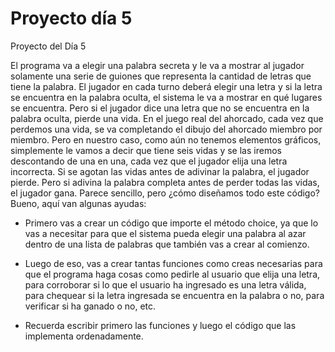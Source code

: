 # Proyecto día 5

Proyecto del Día 5

El programa va a elegir una palabra secreta y le va a mostrar al jugador solamente una serie
de guiones que representa la cantidad de letras que tiene la palabra. El jugador en cada turno
deberá elegir una letra y si la letra se encuentra en la palabra oculta, el sistema le va a
mostrar en qué lugares se encuentra. Pero si el jugador dice una letra que no se encuentra en
la palabra oculta, pierde una vida.
En el juego real del ahorcado, cada vez que perdemos una vida, se va completando el dibujo
del ahorcado miembro por miembro. Pero en nuestro caso, como aún no tenemos elementos
gráficos, simplemente le vamos a decir que tiene seis vidas y se las iremos descontando de una
en una, cada vez que el jugador elija una letra incorrecta.
Si se agotan las vidas antes de adivinar la palabra, el jugador pierde. Pero si adivina la palabra
completa antes de perder todas las vidas, el jugador gana.
Parece sencillo, pero ¿cómo diseñamos todo este código? Bueno, aquí van algunas ayudas:

- Primero vas a crear un código que importe el método choice, ya que lo vas a necesitar
para que el sistema pueda elegir una palabra al azar dentro de una lista de palabras que
también vas a crear al comienzo.

- Luego de eso, vas a crear tantas funciones como creas necesarias para que el programa
haga cosas como pedirle al usuario que elija una letra, para corroborar si lo que el usuario
ha ingresado es una letra válida, para chequear si la letra ingresada se encuentra en la
palabra o no, para verificar si ha ganado o no, etc.

- Recuerda escribir primero las funciones y luego el código que las implementa
ordenadamente.